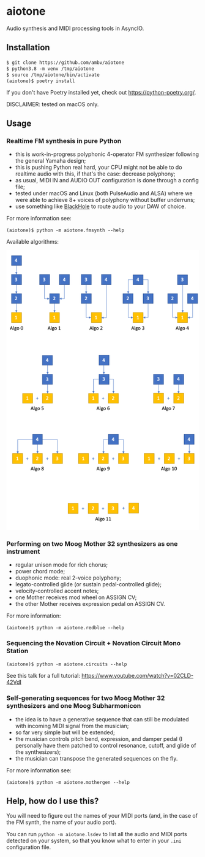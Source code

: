 # aiotone

Audio synthesis and MIDI processing tools in AsyncIO.

## Installation

```
$ git clone https://github.com/ambv/aiotone
$ python3.8 -m venv /tmp/aiotone
$ source /tmp/aiotone/bin/activate
(aiotone)$ poetry install
```

If you don't have Poetry installed yet, check out
https://python-poetry.org/.


DISCLAIMER: tested on macOS only.


## Usage

### Realtime FM synthesis in pure Python

- this is work-in-progress polyphonic 4-operator FM synthesizer following
  the general Yamaha design;
- this is pushing Python real hard, your CPU might not be able to
  do realtime audio with this, if that's the case: decrease polyphony;
- as usual, MIDI IN and AUDIO OUT configuration is done through a config file;
- tested under macOS and Linux (both PulseAudio and ALSA) where we were
  able to achieve 8+ voices of polyphony without buffer underruns;
- use something like
  [BlackHole](https://github.com/ExistentialAudio/BlackHole/) to route
  audio to your DAW of choice.

For more information see:
```
(aiotone)$ python -m aiotone.fmsynth --help
```

Available algorithms:

![Available FM algorithms](docs/fmsynth-4op-algorithms.gif)

### Performing on two Moog Mother 32 synthesizers as one instrument

- regular unison mode for rich chorus;
- power chord mode;
- duophonic mode: real 2-voice polyphony;
- legato-controlled glide (or sustain pedal-controlled glide);
- velocity-controlled accent notes;
- one Mother receives mod wheel on ASSIGN CV;
- the other Mother receives expression pedal on ASSIGN CV.

For more information:
```
(aiotone)$ python -m aiotone.redblue --help
```

### Sequencing the Novation Circuit + Novation Circuit Mono Station

```
(aiotone)$ python -m aiotone.circuits --help
```

See this talk for a full tutorial: https://www.youtube.com/watch?v=02CLD-42VdI

### Self-generating sequences for two Moog Mother 32 synthesizers and one Moog Subharmonicon

- the idea is to have a generative sequence that can still be modulated
  with incoming MIDI signal from the musician;
- so far very simple but will be extended;
- the musician controls pitch bend, expression, and damper pedal
  (I personally have them patched to control resonance, cutoff, and glide
  of the synthesizers);
- the musician can transpose the generated sequences on the fly.

For more information see:
```
(aiotone)$ python -m aiotone.mothergen --help
```

## Help, how do I use this?

You will need to figure out the names of your MIDI ports
(and, in the case of the FM synth, the name of your audio port).

You can run `python -m aiotone.lsdev` to list all the audio
and MIDI ports detected on your system, so that you know what
to enter in your `.ini` configuration file.
